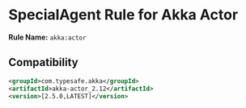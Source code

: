 # SpecialAgent Rule for Akka Actor

**Rule Name:** `akka:actor`

## Compatibility

```xml
<groupId>com.typesafe.akka</groupId>
<artifactId>akka-actor_2.12</artifactId>
<version>[2.5.0,LATEST]</version>
```